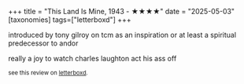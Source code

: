 +++
title = "This Land Is Mine, 1943 - ★★★★"
date = "2025-05-03"
[taxonomies]
tags=["letterboxd"]
+++

introduced by tony gilroy on tcm as an inspiration or at least a spiritual predecessor to andor

really a joy to watch charles laughton act his ass off

<small>see this review on <a href="https://letterboxd.com/nonmodernist/film/this-land-is-mine/">letterboxd</a>.</small>